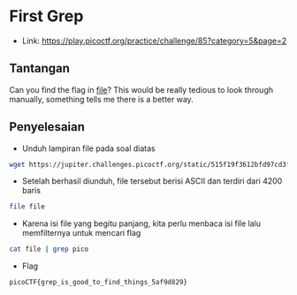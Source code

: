 # First Grep
- Link: https://play.picoctf.org/practice/challenge/85?category=5&page=2

## Tantangan
Can you find the flag in [file](https://jupiter.challenges.picoctf.org/static/515f19f3612bfd97cd3f0c0ba32bd864/file)? This would be really tedious to look through manually, something tells me there is a better way.

## Penyelesaian
- Unduh lampiran file pada soal diatas
```sh
wget https://jupiter.challenges.picoctf.org/static/515f19f3612bfd97cd3f0c0ba32bd864/file
```

- Setelah berhasil diunduh, file tersebut berisi ASCII dan terdiri dari 4200 baris
```sh
file file
```

- Karena isi file yang begitu panjang, kita perlu menbaca isi file lalu memfilternya untuk mencari flag
```sh
cat file | grep pico 
```

- Flag
```sh
picoCTF{grep_is_good_to_find_things_5af9d829}
```